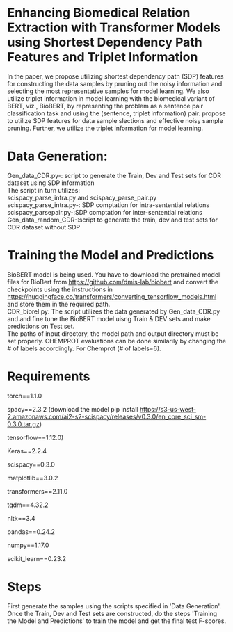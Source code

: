 # Enhancing Biomedical Relation Extraction with Transformer Models using Shortest Dependency Path Features and Triplet Information

In the paper, we propose utilizing shortest dependency path (SDP) features for constructing the data samples by pruning out the noisy information and selecting the most representative samples for model learning. We also utilize triplet information in model learning with the biomedical variant of BERT, viz., BioBERT, by representing the problem as a sentence pair classification task and using the (sentence, triplet information) pair. propose to utilize SDP features for data sample slections and effective noisy sample pruning. Further, we utilize the triplet information for model learning.

# Data Generation: 
Gen_data_CDR.py-: script to generate the Train, Dev and Test sets for CDR dataset using SDP information  
The script in turn utilizes:  
scispacy_parse_intra.py and scispacy_parse_pair.py  
scispacy_parse_intra.py-: SDP comptation for intra-sentential relations  
scispacy_parsepair.py-:SDP comptation for inter-sentential relations  
Gen_data_random_CDR-:script to generate the train, dev and test sets for CDR dataset without SDP  

# Training the Model and Predictions
BioBERT model is being used. You have to download the pretrained model files for BioBert from https://github.com/dmis-lab/biobert and convert the checkpoints using the instructions in https://huggingface.co/transformers/converting_tensorflow_models.html and store them in the required path.  
CDR_biorel.py: The script utilizes the data generated by Gen_data_CDR.py and and fine tune the BioBERT model uisng Train & DEV sets and make predictions on Test set.  
The paths of input directory, the model path and output directory must be set properly. CHEMPROT evaluations can be done similarily by changing the # of labels  accordingly. For Chemprot (#  of labels=6).   


# Requirements
torch==1.1.0

spacy==2.3.2 (download the model pip install https://s3-us-west-2.amazonaws.com/ai2-s2-scispacy/releases/v0.3.0/en_core_sci_sm-0.3.0.tar.gz)

tensorflow==1.12.0)

Keras==2.2.4

scispacy==0.3.0

matplotlib==3.0.2

transformers==2.11.0

tqdm==4.32.2

nltk==3.4

pandas==0.24.2

numpy==1.17.0

scikit_learn==0.23.2

# Steps

First generate the samples using the scripts specified in 'Data Generation'. Once the Train, Dev and Test sets are constructed, do the steps 'Training the Model and Predictions' to train the model and get the final test F-scores. 
